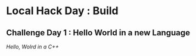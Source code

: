 # Local Hack Day : Build 
## Challenge Day 1 : Hello World in a new Language 

*Hello, Wolrd in a C++*

